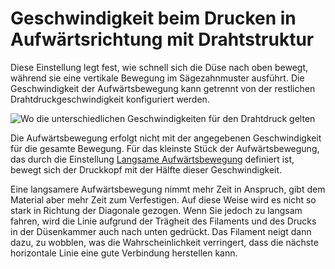 Geschwindigkeit beim Drucken in Aufwärtsrichtung mit Drahtstruktur
====
Diese Einstellung legt fest, wie schnell sich die Düse nach oben bewegt, während sie eine vertikale Bewegung im Sägezahnmuster ausführt. Die Geschwindigkeit der Aufwärtsbewegung kann getrennt von der restlichen Drahtdruckgeschwindigkeit konfiguriert werden.

![Wo die unterschiedlichen Geschwindigkeiten für den Drahtdruck gelten](../../../articles/images/wireframe_printspeed.svg)

Die Aufwärtsbewegung erfolgt nicht mit der angegebenen Geschwindigkeit für die gesamte Bewegung. Für das kleinste Stück der Aufwärtsbewegung, das durch die Einstellung [Langsame Aufwärtsbewegung](wireframe_up_half_speed.md) definiert ist, bewegt sich der Druckkopf mit der Hälfte dieser Geschwindigkeit.

Eine langsamere Aufwärtsbewegung nimmt mehr Zeit in Anspruch, gibt dem Material aber mehr Zeit zum Verfestigen. Auf diese Weise wird es nicht so stark in Richtung der Diagonale gezogen. Wenn Sie jedoch zu langsam fahren, wird die Linie aufgrund der Trägheit des Filaments und des Drucks in der Düsenkammer auch nach unten gedrückt. Das Filament neigt dann dazu, zu wobblen, was die Wahrscheinlichkeit verringert, dass die nächste horizontale Linie eine gute Verbindung herstellen kann.